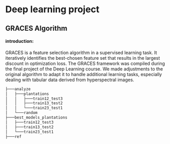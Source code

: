 # Deep learning project
## GRACES Algorithm  
#### introduction:
GRACES is a feature selection algorithm in a supervised learning task. It iteratively identifies the best-chosen feature set that results in the largest discount in optimization loss.
The GRACES framework was compiled during the final project of the Deep Learning course. We made adjustments to the original algorithm to adapt it to handle additional learning tasks, especially dealing with tabular data derived from hyperspectral images.
```bash
├───analyze
│   ├───plantations
│   │   ├───train12_test3
│   │   ├───train13_test2
│   │   └───train23_test1
│   └───random
├───best_models_plantations
│   ├───train12_test3
│   ├───train13_test2
│   └───train23_test1
├───ref
```
